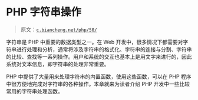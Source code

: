 # PHP 字符串操作

> 原文：[`c.biancheng.net/php/50/`](http://c.biancheng.net/php/50/)

字符串是 PHP 中重要的数据类型之一。在 Web 开发中，很多情况下都需要对字符串进行处理和分析，通常将涉及字符串的格式化、字符串的连接与分割、字符串的比较、查找等一系列操作。用户和系统的交互也基本上是用文字来进行的，因此系统对文本信息，即字符串的处理非常重要。

PHP 中提供了大量用来处理字符串的内置函数，使用这些函数，可以在 PHP 程序中很方便地完成对字符串的各种操作。本章就来为读者介绍 PHP 开发中一些比较常用的字符串处理函数。